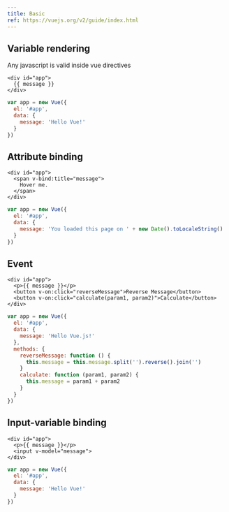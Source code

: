 ```yaml
---
title: Basic
ref: https://vuejs.org/v2/guide/index.html
---
```


## Variable rendering

Any javascript is valid inside vue directives

```vue-html
<div id="app">
  {{ message }}
</div>
```

```js
var app = new Vue({
  el: '#app',
  data: {
    message: 'Hello Vue!'
  }
})
```

## Attribute binding

```vue-html
<div id="app">
  <span v-bind:title="message">
    Hover me.
  </span>
</div>
```

```js
var app = new Vue({
  el: '#app',
  data: {
    message: 'You loaded this page on ' + new Date().toLocaleString()
  }
})
```

## Event

```vue-html
<div id="app">
  <p>{{ message }}</p>
  <button v-on:click="reverseMessage">Reverse Message</button>
  <button v-on:click="calculate(param1, param2)">Calculate</button>
</div>
```

```js
var app = new Vue({
  el: '#app',
  data: {
    message: 'Hello Vue.js!'
  },
  methods: {
    reverseMessage: function () {
      this.message = this.message.split('').reverse().join('')
    }
    calculate: function (param1, param2) {
      this.message = param1 + param2
    }
  }
})
```

## Input-variable binding

```vue-html
<div id="app">
  <p>{{ message }}</p>
  <input v-model="message">
</div>
```

```js
var app = new Vue({
  el: '#app',
  data: {
    message: 'Hello Vue!'
  }
})
```
